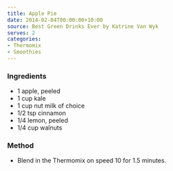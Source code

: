 ```yaml
---
title: Apple Pie
date: 2014-02-04T00:00:00+10:00
source: Best Green Drinks Ever by Katrine Van Wyk
serves: 2
categories:
- Thermomix
- Smoothies
---
```











### Ingredients

* 1 apple, peeled
* 1 cup kale
* 1 cup nut milk of choice
* 1/2 tsp cinnamon
* 1/4 lemon, peeled
* 1/4 cup walnuts

### Method

* Blend in the Thermomix on speed 10 for 1.5 minutes.
